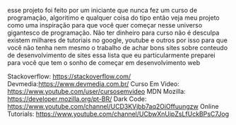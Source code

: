 esse projeto foi feito por um iniciante que nunca fez um curso de programação, algoritimo 
e qualquer coisa do tipo então veja meu projeto como uma inspiração para que você quer 
começar nesse universo gigantesco de programação. Não ter dinheiro para curso não é desculpa
existem milhares de tutoriais no google, youtube e outros por isso para que você não tenha
nem mesmo o trabalho de achar bons sites sobre conteudo de desenvolvimento de sites essa
lista que eu particularmente preparei para você que tem o sonho de começar em 
desenvolvimento web

Stackoverflow: https://stackoverflow.com/
Devmedia:https://www.devmedia.com.br/
Curso Em Video: https://www.youtube.com/user/cursosemvideo
MDN Mozilla: https://developer.mozilla.org/pt-BR/
Dark Code: https://www.youtube.com/channel/UCD3KVjbb7aq2OiOffuungzw
Online Tutorials: https://www.youtube.com/channel/UCbwXnUipZsLfUckBPsC7Jog
